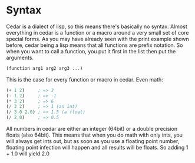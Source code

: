 # Syntax

Cedar is a dialect of lisp, so this means there's basically no syntax. Almost everything in cedar is a function or a macro around a very small set of core special forms. As you may have already seen with the print example shown before, cedar being a lisp means that all functions are prefix notation. So when you want to call a function, you put it first in the list then put the arguments.

```scheme
(function arg1 arg2 arg3 ...)
```

This is the case for every function or macro in cedar. Even math:

```scheme
(+ 1 2)     ; => 3
(- 1 2)     ; => -1
(* 3 2)     ; => 6
(/ 3 2)     ; => 1 (an int)
(/ 3.0 2.0) ; => 1.5 (a float)
(/ 2.0)     ; => 0.5
```

All numbers in cedar are either an integer \(64bit\) or a double precision floats \(also 64bit\). This means that when you do math with only ints, you will always get ints out, but as soon as you use a floating point number, floating point infection will happen and all results will be floats. So adding 1 + 1.0 will yield 2.0

